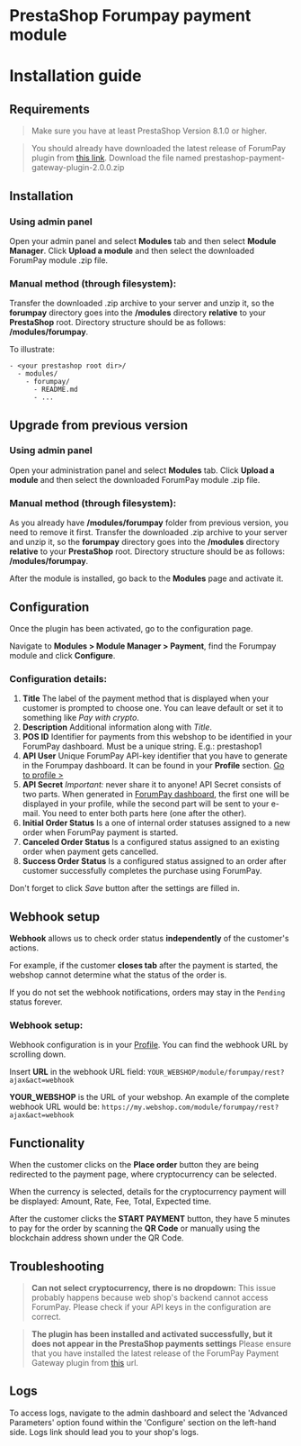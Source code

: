 # PrestaShop Forumpay payment module
# Installation guide

## Requirements

> Make sure you have at least PrestaShop Version 8.1.0 or higher.

> You should already have downloaded the latest release of ForumPay plugin from [this link](https://github.com/forumpay/prestashop-payment-gateway-plugin/releases/latest).
Download the file named prestashop-payment-gateway-plugin-2.0.0.zip

## Installation

### Using admin panel

Open your admin panel and select **Modules** tab and then select **Module Manager**. Click **Upload a module** and then select the downloaded ForumPay module .zip file.

### Manual method (through filesystem):

Transfer the downloaded .zip archive to your server and unzip it, so the **forumpay** directory goes into
the **/modules** directory **relative** to your **PrestaShop** root.
Directory structure should be as follows: **/modules/forumpay**.

To illustrate:

```
- <your prestashop root dir>/
  - modules/
    - forumpay/
      - README.md
      - ...
```

## Upgrade from previous version

### Using admin panel

Open your administration panel and select **Modules** tab. Click **Upload a module** and then
select the downloaded ForumPay module .zip file.

### Manual method (through filesystem):

As you already have **/modules/forumpay** folder from previous version, you need to remove it first.
Transfer the downloaded .zip archive to your server and unzip it, so the **forumpay** directory goes into the
**/modules** directory **relative** to your **PrestaShop** root.
Directory structure should be as follows: **/modules/forumpay**.

After the module is installed, go back to the **Modules** page and activate it.

## Configuration

Once the plugin has been activated, go to the configuration page.

Navigate to **Modules > Module Manager > Payment**, find the Forumpay module and click **Configure**.

### Configuration details:

1. **Title**
   The label of the payment method that is displayed when your customer is prompted to choose one.
   You can leave default or set it to something like *Pay with crypto*.
2. **Description**
   Additional information along with *Title*.
3. **POS ID**
   Identifier for payments from this webshop to be identified in your ForumPay dashboard.
   Must be a unique string. E.g.: prestashop1
4. **API User**
   Unique ForumPay API-key identifier that you have to generate in the Forumpay dashboard.
   It can be found in your **Profile** section.
   [Go to profile >](https://dashboard.forumpay.com/pay/userPaymentGateway.api_settings)
5. **API Secret**
   *Important:* never share it to anyone!
   API Secret consists of two parts. When generated in [ForumPay dashboard](https://dashboard.forumpay.com/pay/userPaymentGateway.api_settings), the first one will be displayed in your profile, while the second part will be sent to your e-mail. You need to enter both parts here (one after the other).
6. **Initial Order Status**
   Is a one of internal order statuses assigned to a new order when ForumPay payment is started.
7. **Canceled Order Status**
   Is a configured status assigned to an existing order when payment gets cancelled.
8. **Success Order Status**
   Is a configured status assigned to an order after customer successfully completes the purchase using ForumPay.

Don't forget to click *Save* button after the settings are filled in.

## Webhook setup

**Webhook** allows us to check order status **independently** of the customer's actions.

For example, if the customer **closes tab** after the payment is started,
the webshop cannot determine what the status of the order is.

If you do not set the webhook notifications, orders may stay in the `Pending` status forever.

### Webhook setup:

Webhook configuration is in your [Profile](https://dashboard.forumpay.com/pay/userPaymentGateway.api_settings#webhook_notifications).
You can find the webhook URL by scrolling down.

Insert **URL** in the webhook URL field:
`YOUR_WEBSHOP/module/forumpay/rest?ajax&act=webhook`

**YOUR_WEBSHOP** is the URL of your webshop. An example of the complete webhook URL would be:
`https://my.webshop.com/module/forumpay/rest?ajax&act=webhook`

## Functionality

When the customer clicks on the **Place order** button they are being redirected to the payment page, where cryptocurrency can be selected.

When the currency is selected, details for the cryptocurrency payment will be displayed: Amount, Rate, Fee, Total, Expected time.

After the customer clicks the **START PAYMENT** button, they have 5 minutes to pay for the order by scanning the **QR Code** or manually using the blockchain address shown under the QR Code.

## Troubleshooting

> **Can not select cryptocurrency, there is no dropdown:**
This issue probably happens because web shop's backend cannot access ForumPay.
Please check if your API keys in the configuration are correct.

> **The plugin has been installed and activated successfully, but it does not appear in the PrestaShop payments settings**
Please ensure that you have installed the latest release of the ForumPay Payment Gateway plugin from [this](https://github.com/forumpay/presta-payment-gateway-plugin/releases/latest) url.

## Logs

To access logs, navigate to the admin dashboard and select the 'Advanced Parameters'
option found within the 'Configure' section on the left-hand side. Logs link should lead you to your shop's logs.

